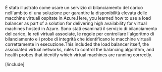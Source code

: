 <span data-ttu-id="97c58-101">È stato illustrato come usare un servizio di bilanciamento del carico nell'ambito di una soluzione per garantire la disponibilità elevata delle macchine virtuali ospitate in Azure.</span><span class="sxs-lookup"><span data-stu-id="97c58-101">Here, you learned how to use a load balancer as part of a solution for delivering high availability for virtual machines hosted in Azure.</span></span> <span data-ttu-id="97c58-102">Sono stati esaminati il servizio di bilanciamento del carico, le reti virtuali associate, le regole per controllare l'algoritmo di bilanciamento e i probe di integrità che identificano le macchine virtuali correttamente in esecuzione.</span><span class="sxs-lookup"><span data-stu-id="97c58-102">This included the load balancer itself, the associated virtual networks, rules to control the balancing algorithm, and health probes that identify which virtual machines are running correctly.</span></span>

[!include[](../../../includes/azure-sandbox-cleanup.md)]